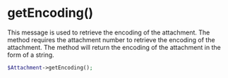 # getEncoding()
This message is used to retrieve the encoding of the attachment. The method requires the attachment number to retrieve the encoding of the attachment. The method will return the encoding of the attachment in the form of a string.

```php
$Attachment->getEncoding();
```
